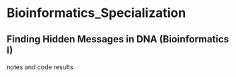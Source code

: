 # Bioinformatics_Specialization

## Finding Hidden Messages in DNA (Bioinformatics I)
notes and code results